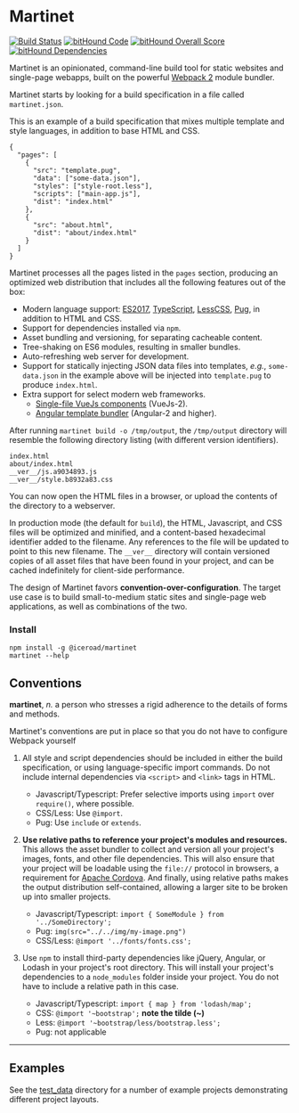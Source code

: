 # Martinet

[![Build Status](https://travis-ci.org/iceroad/martinet.svg?branch=master)](https://travis-ci.org/iceroad/martinet)
[![bitHound Code](https://www.bithound.io/github/iceroad/martinet/badges/code.svg)](https://www.bithound.io/github/iceroad/martinet)
[![bitHound Overall Score](https://www.bithound.io/github/iceroad/martinet/badges/score.svg)](https://www.bithound.io/github/iceroad/martinet)
[![bitHound Dependencies](https://www.bithound.io/github/iceroad/martinet/badges/dependencies.svg)](https://www.bithound.io/github/iceroad/martinet/master/dependencies/npm)


Martinet is an opinionated, command-line build tool for static websites and single-page webapps, built on the powerful [Webpack 2](https://webpack.github.io/) module bundler.

Martinet starts by looking for a build specification in a file called `martinet.json`.

This is an example of a build specification that mixes multiple template and style languages, in addition to base HTML and CSS.

    {
      "pages": [
        {
          "src": "template.pug",
          "data": ["some-data.json"],
          "styles": ["style-root.less"],
          "scripts": ["main-app.js"],
          "dist": "index.html"
        },
        {
          "src": "about.html",
          "dist": "about/index.html"
        }
      ]
    }

Martinet processes all the pages listed in the `pages` section, producing an optimized web distribution that includes all the following features out of the box:

  * Modern language support: [ES2017](https://babeljs.io/docs/plugins/preset-latest/), [TypeScript](https://www.typescriptlang.org/), [LessCSS](http://lesscss.org/), [Pug](https://pugjs.org/api/getting-started.html), in addition to HTML and CSS.
  * Support for dependencies installed via `npm`.
  * Asset bundling and versioning, for separating cacheable content.
  * Tree-shaking on ES6 modules, resulting in smaller bundles.
  * Auto-refreshing web server for development.
  * Support for statically injecting JSON data files into templates, *e.g.*, `some-data.json` in the example above will be injected into `template.pug` to produce `index.html`.
  * Extra support for select modern web frameworks.
    * [Single-file VueJs components](https://vuejs.org/v2/guide/single-file-components.html) (VueJs-2).
    * [Angular template bundler](https://github.com/TheLarkInn/angular2-template-loader) (Angular-2 and higher).

After running `martinet build -o /tmp/output`, the `/tmp/output` directory will resemble the following directory listing (with different version identifiers).

    index.html
    about/index.html
    __ver__/js.a9034893.js
    __ver__/style.b8932a83.css

You can now open the HTML files in a browser, or upload the contents of the directory to a webserver.

In production mode (the default for `build`), the HTML, Javascript, and CSS files will be optimized and minified, and a content-based hexadecimal identifier added to the filename. Any references to the file will be updated to point to this new filename. The `__ver__` directory will contain versioned copies of all asset files that have been found in your project, and can be cached indefinitely for client-side performance.

The design of Martinet favors **convention-over-configuration**. The target use case is to build small-to-medium static sites and single-page web applications, as well as combinations of the two.

### Install

    npm install -g @iceroad/martinet
    martinet --help

## Conventions

**martinet**, *n.* a person who stresses a rigid adherence to the details of forms and methods.

Martinet's conventions are put in place so that you do not have to configure
Webpack yourself

  1. All style and script dependencies should be included in either the build specification, or
     using language-specific import commands. Do not include internal dependencies via `<script>` and `<link>` tags in HTML.

       * Javascript/Typescript: Prefer selective imports using `import` over `require()`, where possible.
       * CSS/Less: Use `@import`.
       * Pug: Use `include` or `extends`.

  2. **Use relative paths to reference your project's modules and resources.** This allows the asset bundler to collect and version all your project's images, fonts, and other file dependencies. This will also ensure that your project will be loadable using the `file://` protocol in browsers, a requirement for [Apache Cordova](https://cordova.apache.org/). And finally, using relative paths makes the output distribution self-contained, allowing a larger site to be broken up into smaller projects.

       * Javascript/Typescript: `import { SomeModule } from '../SomeDirectory';`
       * Pug: `img(src="../../img/my-image.png")`
       * CSS/Less: `@import '../fonts/fonts.css';`

  3. Use `npm` to install third-party dependencies like jQuery, Angular, or Lodash in your project's root directory. This will install your project's dependencies to a `node_modules` folder inside your project. You do not have to include a relative path in this case.

       * Javascript/Typescript: `import { map } from 'lodash/map';`
       * CSS: `@import '~bootstrap';`  **note the tilde (~)**
       * Less: `@import '~bootstrap/less/bootstrap.less';`
       * Pug: not applicable


----

## Examples

See the [test_data](https://github.com/iceroad/martinet/tree/master/test_data) directory for a number of example projects demonstrating different project layouts.
